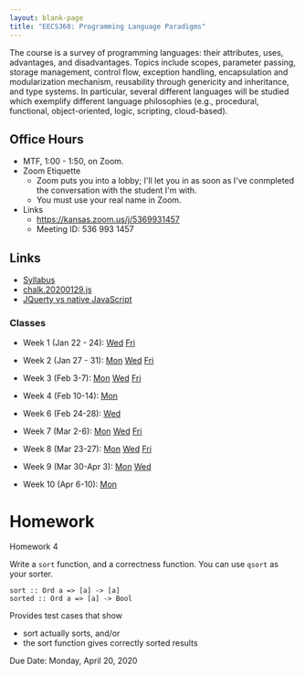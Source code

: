 ```yaml
---
layout: blank-page
title: "EECS368: Programming Language Paradigms"
---
```


The course is a survey of programming languages: their attributes,
uses, advantages, and disadvantages. Topics include scopes, parameter
passing, storage management, control flow, exception handling,
encapsulation and modularization mechanism, reusability through
genericity and inheritance, and type systems.  In particular, several
different languages will be studied which exemplify different language
philosophies (e.g., procedural, functional, object-oriented, logic,
scripting, cloud-based).


## Office Hours

  * MTF, 1:00 - 1:50, on Zoom.
  * Zoom Etiquette
    * Zoom puts you into a lobby; I'll let you in as soon as 
      I've conmpleted the conversation with the student I'm with.
    * You must use your real name in Zoom.
  * Links
    * <https://kansas.zoom.us/j/5369931457>
    * Meeting ID: 536 993 1457

## Links

 * <a href="https://drive.google.com/open?id=1cMFy-1-B2m0UBk7qbzqvv88WLyv5rGI8WFGhW_VE6D0">Syllabus<a>
 * [chalk.20200129.js](/files/chalk.20200129.js)
 * <a href="https://flaviocopes.com/jquery/">JQuerty vs native JavaScript</a>

### Classes

 * Week 1 (Jan 22 - 24):
   <a href="https://drive.google.com/open?id=1pxdOLD-qXXN15MmDjpVriuZ0Z3hBrkTLBhML-6rshPY">Wed</a>
   <a href="https://drive.google.com/open?id=1KPt-UUiUWQ7DM75VxROOLnfx7uB5812F4E1-q5HXN70">Fri</a>
 * Week 2 (Jan 27 - 31):
   [Mon](https://drive.google.com/open?id=1caecr1wOv-6Nb1eK0Qn7c4_0JcT8bVW3tcVSxH-8Eh4)
   [Wed](https://drive.google.com/open?id=1TMsGICthdHvCInuwjQTR7sGTtlnvlpNALOZ3sEcZyzY)
   [Fri](https://drive.google.com/open?id=1z53ySSKTAY-BVFxhxADGPhS8inZySxWKAzO7qeARKqw)
 * Week 3 (Feb 3-7):
   [Mon](https://drive.google.com/open?id=1aZWIlnxRA8affYqQ2c03GFoBK4oU-FxRq4uierYX7Rg)
   [Wed](https://drive.google.com/open?id=1n9WeFmzlh6X0aB8K-Jpm1TcQTOWM8H4e7ZYo7coAPKE)
   [Fri](https://drive.google.com/open?id=1TUHmFPQ0yMFL0d7ltuKK2RiKqHeFNJlhPvSvwU4IOYU)
 * Week 4 (Feb 10-14):
   [Mon](https://drive.google.com/open?id=1KtoYR_KcAlB710-HZ1s6Xdj9C4BltB-L7Pslev4j8zs)
 * Week 6 (Feb 24-28):
   [Wed](https://drive.google.com/open?id=1ucD-HOlUncoKzDM9IxE7qCfuE0uSbysldORBF3QpdLU)

 * Week 7 (Mar 2-6):
   [Mon](https://drive.google.com/open?id=1EB-tspoOl5h-QXJ_2Md1JKnjd_FCsPCUxlKTjrY-oUU)
   [Wed](https://drive.google.com/open?id=15x_oHhH__IMCBIUlrXu-NtMVep8vR5LQ7-Bs7zods0k)
   [Fri](https://drive.google.com/open?id=1yW_LQv3plB5jGD9OSSTDtBOHJuApEA3TpqrwXWdExag)

 * Week 8 (Mar 23-27):
   [Mon](https://drive.google.com/open?id=1FhD7UVPm0TgBfhus2zmWRjqsm-1Vkq_aprsKycepY54)
   [Wed](https://drive.google.com/open?id=1RzWeC4qXDb2463-HcJgx_xAc0CiJhx-CRDoFSMANfXI)
   [Fri](https://drive.google.com/open?id=14Hu9lfX8fKewnjh5FlAZ6j_2aKq1B2RrufIsYVUzKV0)

 * Week 9 (Mar 30-Apr 3): 
   [Mon](https://drive.google.com/open?id=1rzN8kxoolHpmP81ktqIYd5kWItDHrTgtt4HZPOjylqw)
   [Wed](https://drive.google.com/open?id=1BW0Hh15TDm-mHsBRag2atWOGibDk13CFa5Phe-e2Qtk)
   
 * Week 10 (Apr 6-10): 
    [Mon](https://drive.google.com/open?id=1kPZ2l5GOtFJ5QuYZbH429352P4o_5wmgEPEWR_MPXz4)

# Homework

Homework 4

Write a `sort` function, and a correctness function.  You can use `qsort` as your sorter.

```.haskell
sort :: Ord a => [a] -> [a]
sorted :: Ord a => [a] -> Bool
```

Provides test cases that show
 
* sort actually sorts, and/or
* the sort function gives correctly sorted results

Due Date: Monday, April 20, 2020
